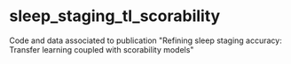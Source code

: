 # sleep_staging_tl_scorability
Code and data associated to publication "Refining sleep staging accuracy: Transfer learning coupled with scorability models"

